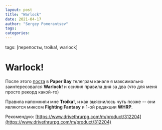 ```yaml
---
layout: post
title: "Warlock"
date: 2021-04-17
author: "Sergey Pomerantsev"
tags:
categories:
---
```

tags: [перепосты, troika!, warlock]

# Warlock!

После этого [поста](https://t.me/paperbay/135?single) в **Paper Bay** телеграм канале я максимально заинтересовался **Warlock!** и осилил правила дня за два (что для меня просто рекорд какой-то)

Правила напомнили мне **Troika!**, и как выяснилось чуть позже -- они являются миксом **Fighting Fantasy** и 1-ой редакции **WHRP**. 

Рекомендую: 
[https://www.drivethrurpg.com/m/product/312204](https://www.drivethrurpg.com/m/product/312204)
